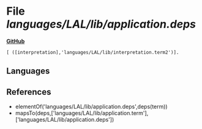 # File _languages/LAL/lib/application.deps_
**[GitHub](https://github.com/softlang/yas/blob/master/languages/LAL/lib/application.deps)**
```
[ ([interpretation],'languages/LAL/lib/interpretation.term2')].
```

## Languages

## References
* elementOf('languages/LAL/lib/application.deps',deps(term))
* mapsTo(deps,['languages/LAL/lib/application.term'],['languages/LAL/lib/application.deps'])
